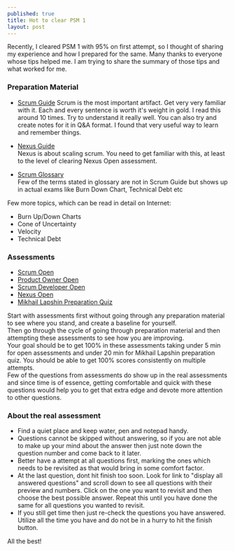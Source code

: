 ```yaml
---
published: true
title: Hot to clear PSM 1
layout: post
---
```


Recently, I cleared PSM 1 with 95% on first attempt, so I thought of sharing my experience and how I prepared for the same. Many thanks to everyone whose tips helped me. I am trying to share the summary of those tips and what worked for me.


<h3>Preparation Material</h3>


- <a href="https://www.scrumguides.org/scrum-guide.html" target="_blank">Scrum Guide</a>
Scrum is the most important artifact. Get very very familiar with it. Each and every sentence is worth it's weight in gold. I read this around 10 times. Try to understand it really well.
You can also try and create notes for it in Q&A format. I found that very useful way to learn and remember things.

- <a href="https://www.scrum.org/resources/online-nexus-guide" target="_blank">Nexus Guide</a>  
Nexus is about scaling scrum. You need to get familiar with this, at least to the level of clearing Nexus Open assessment.

- <a href="https://www.scrum.org/resources/scrum-glossary" target="_blank">Scrum Glossary</a>  
Few of the terms stated in glossary are not in Scrum Guide but shows up in actual exams like Burn Down Chart, Technical Debt etc

Few more topics, which can be read in detail on Internet:

- Burn Up/Down Charts
- Cone of Uncertainty
- Velocity
- Technical Debt

<h3>Assessments</h3>

- <a href="https://www.scrum.org/open-assessments/scrum-open" target="_blank">Scrum Open</a>  
- <a href="https://www.scrum.org/open-assessments/product-owner-open" target="_blank">Product Owner Open</a>  
- <a href="https://www.scrum.org/open-assessments/scrum-developer-open" target="_blank">Scrum Developer Open</a>  
- <a href="https://www.scrum.org/open-assessments/nexus-open" target="_blank">Nexus Open</a>  
- <a href="http://mlapshin.com/index.php/scrum-quizzes/sm-learning-mode" target="_blank">Mikhail Lapshin Preparation Quiz</a>  

Start with assessments first without going through any preparation material to see where you stand, and create a baseline for yourself.<br>
Then go through the cycle of going through preparation material and then attempting these assessments to see how you are improving.<br>
Your goal should be to get 100% in these assessments taking under 5 min for open assessments and under 20 min for Mikhail Lapshin preparation quiz. You should be able to get 100% scores consistently on multiple attempts.<br>
Few of the questions from assessments do show up in the real assessments and since time is of essence, getting comfortable and quick with these questions would help you to get that extra edge and devote more attention to other questions.  


<h3>About the real assessment</h3>

- Find a quiet place and keep water, pen and notepad handy.  
- Questions cannot be skipped without answering, so if you are not able to make up your mind about the answer then just note down the question number and come back to it later.
- Better have a attempt at all questions first, marking the ones which needs to be revisited as that would bring in some comfort factor.
- At the last question, dont hit finish too soon. Look for link to "display all answered questions" and scroll down to see all questions with their preview and numbers. Click on the one you want to revisit and then choose the best possible answer. Repeat this until you have done the same for all questions you wanted to revisit.
- If you still get time then just re-check the questions you have answered. Utilize all the time you have and do not be in a hurry to hit the finish button.


All the best!
 